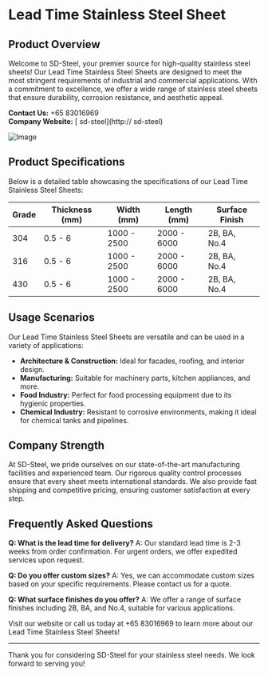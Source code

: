 # Lead Time Stainless Steel Sheet

## Product Overview

Welcome to SD-Steel, your premier source for high-quality stainless steel sheets! Our Lead Time Stainless Steel Sheets are designed to meet the most stringent requirements of industrial and commercial applications. With a commitment to excellence, we offer a wide range of stainless steel sheets that ensure durability, corrosion resistance, and aesthetic appeal.

**Contact Us:** +65 83016969  
**Company Website:** [ sd-steel](http:// sd-steel)

![Image](https://github.com/user-attachments/assets/2567258e-e124-4816-932d-1809bd27ef0b)

## Product Specifications

Below is a detailed table showcasing the specifications of our Lead Time Stainless Steel Sheets:

| Grade | Thickness (mm) | Width (mm) | Length (mm) | Surface Finish |
|-------|----------------|------------|-------------|----------------|
| 304   | 0.5 - 6        | 1000 - 2500| 2000 - 6000 | 2B, BA, No.4   |
| 316   | 0.5 - 6        | 1000 - 2500| 2000 - 6000 | 2B, BA, No.4   |
| 430   | 0.5 - 6        | 1000 - 2500| 2000 - 6000 | 2B, BA, No.4   |

## Usage Scenarios

Our Lead Time Stainless Steel Sheets are versatile and can be used in a variety of applications:

- **Architecture & Construction:** Ideal for facades, roofing, and interior design.
- **Manufacturing:** Suitable for machinery parts, kitchen appliances, and more.
- **Food Industry:** Perfect for food processing equipment due to its hygienic properties.
- **Chemical Industry:** Resistant to corrosive environments, making it ideal for chemical tanks and pipelines.

## Company Strength

At SD-Steel, we pride ourselves on our state-of-the-art manufacturing facilities and experienced team. Our rigorous quality control processes ensure that every sheet meets international standards. We also provide fast shipping and competitive pricing, ensuring customer satisfaction at every step.

## Frequently Asked Questions

**Q: What is the lead time for delivery?**
A: Our standard lead time is 2-3 weeks from order confirmation. For urgent orders, we offer expedited services upon request.

**Q: Do you offer custom sizes?**
A: Yes, we can accommodate custom sizes based on your specific requirements. Please contact us for a quote.

**Q: What surface finishes do you offer?**
A: We offer a range of surface finishes including 2B, BA, and No.4, suitable for various applications.

Visit our website or call us today at +65 83016969 to learn more about our Lead Time Stainless Steel Sheets!

---

Thank you for considering SD-Steel for your stainless steel needs. We look forward to serving you!